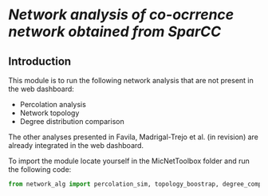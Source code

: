 
# *Network analysis of co-ocrrence network obtained from SparCC* 

## Introduction

This module is to run the following network analysis that are not present in the web dashboard:
* Percolation analysis
* Network topology 
* Degree distribution comparison

The other analyses presented in Favila, Madrigal-Trejo et al. (in revision) are already integrated in the web dashboard.

To import the module locate yourself in the MicNetToolbox folder and run the following code:

~~~python
from network_alg import percolation_sim, topology_boostrap, degree_comparison
~~~

